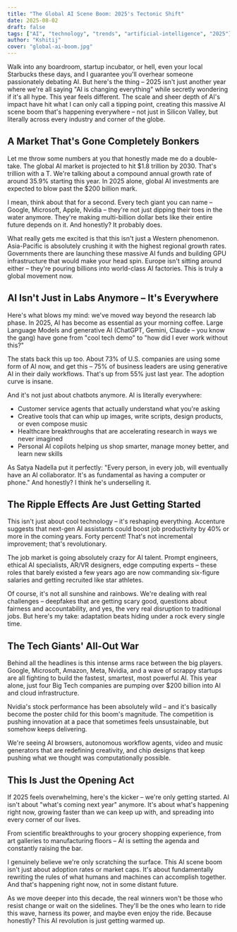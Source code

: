 ```yaml
---
title: "The Global AI Scene Boom: 2025's Tectonic Shift"
date: 2025-08-02
draft: false
tags: ["AI", "technology", "trends", "artificial-intelligence", "2025"]
author: "Kshitij"
cover: "global-ai-boom.jpg"
---
```


Walk into any boardroom, startup incubator, or hell, even your local Starbucks these days, and I guarantee you'll overhear someone passionately debating AI. But here's the thing – 2025 isn't just another year where we're all saying "AI is changing everything" while secretly wondering if it's all hype. This year feels different. The scale and sheer depth of AI's impact have hit what I can only call a tipping point, creating this massive AI scene boom that's happening everywhere – not just in Silicon Valley, but literally across every industry and corner of the globe.

## A Market That's Gone Completely Bonkers

Let me throw some numbers at you that honestly made me do a double-take. The global AI market is projected to hit $1.8 trillion by 2030. That's trillion with a T. We're talking about a compound annual growth rate of around 35.9% starting this year. In 2025 alone, global AI investments are expected to blow past the $200 billion mark. 

I mean, think about that for a second. Every tech giant you can name – Google, Microsoft, Apple, Nvidia – they're not just dipping their toes in the water anymore. They're making multi-billion dollar bets like their entire future depends on it. And honestly? It probably does.

What really gets me excited is that this isn't just a Western phenomenon. Asia-Pacific is absolutely crushing it with the highest regional growth rates. Governments there are launching these massive AI funds and building GPU infrastructure that would make your head spin. Europe isn't sitting around either – they're pouring billions into world-class AI factories. This is truly a global movement now.

## AI Isn't Just in Labs Anymore – It's Everywhere

Here's what blows my mind: we've moved way beyond the research lab phase. In 2025, AI has become as essential as your morning coffee. Large Language Models and generative AI (ChatGPT, Gemini, Claude – you know the gang) have gone from "cool tech demo" to "how did I ever work without this?"

The stats back this up too. About 73% of U.S. companies are using some form of AI now, and get this – 75% of business leaders are using generative AI in their daily workflows. That's up from 55% just last year. The adoption curve is insane.

And it's not just about chatbots anymore. AI is literally everywhere:

- Customer service agents that actually understand what you're asking
- Creative tools that can whip up images, write scripts, design products, or even compose music
- Healthcare breakthroughs that are accelerating research in ways we never imagined
- Personal AI copilots helping us shop smarter, manage money better, and learn new skills

As Satya Nadella put it perfectly: "Every person, in every job, will eventually have an AI collaborator. It's as fundamental as having a computer or phone." And honestly? I think he's underselling it.

## The Ripple Effects Are Just Getting Started

This isn't just about cool technology – it's reshaping everything. Accenture suggests that next-gen AI assistants could boost job productivity by 40% or more in the coming years. Forty percent! That's not incremental improvement; that's revolutionary.

The job market is going absolutely crazy for AI talent. Prompt engineers, ethical AI specialists, AR/VR designers, edge computing experts – these roles that barely existed a few years ago are now commanding six-figure salaries and getting recruited like star athletes.

Of course, it's not all sunshine and rainbows. We're dealing with real challenges – deepfakes that are getting scary good, questions about fairness and accountability, and yes, the very real disruption to traditional jobs. But here's my take: adaptation beats hiding under a rock every single time.

## The Tech Giants' All-Out War

Behind all the headlines is this intense arms race between the big players. Google, Microsoft, Amazon, Meta, Nvidia, and a wave of scrappy startups are all fighting to build the fastest, smartest, most powerful AI. This year alone, just four Big Tech companies are pumping over $200 billion into AI and cloud infrastructure.

Nvidia's stock performance has been absolutely wild – and it's basically become the poster child for this boom's magnitude. The competition is pushing innovation at a pace that sometimes feels unsustainable, but somehow keeps delivering.

We're seeing AI browsers, autonomous workflow agents, video and music generators that are redefining creativity, and chip designs that keep pushing what we thought was computationally possible.

## This Is Just the Opening Act

If 2025 feels overwhelming, here's the kicker – we're only getting started. AI isn't about "what's coming next year" anymore. It's about what's happening right now, growing faster than we can keep up with, and spreading into every corner of our lives.

From scientific breakthroughs to your grocery shopping experience, from art galleries to manufacturing floors – AI is setting the agenda and constantly raising the bar.

I genuinely believe we're only scratching the surface. This AI scene boom isn't just about adoption rates or market caps. It's about fundamentally rewriting the rules of what humans and machines can accomplish together. And that's happening right now, not in some distant future.

As we move deeper into this decade, the real winners won't be those who resist change or wait on the sidelines. They'll be the ones who learn to ride this wave, harness its power, and maybe even enjoy the ride. Because honestly? This AI revolution is just getting warmed up.